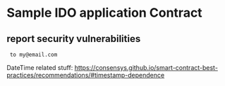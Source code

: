 # Sample IDO application Contract
## report security vulnerabilities 
` to my@email.com`

DateTime related stuff:
    https://consensys.github.io/smart-contract-best-practices/recommendations/#timestamp-dependence